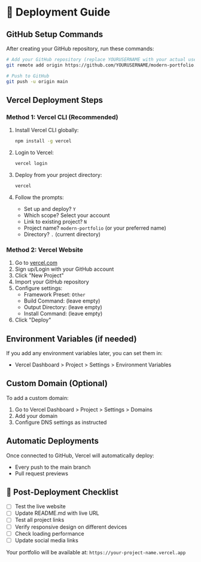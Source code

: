 # 🚀 Deployment Guide

## GitHub Setup Commands

After creating your GitHub repository, run these commands:

```bash
# Add your GitHub repository (replace YOURUSERNAME with your actual username)
git remote add origin https://github.com/YOURUSERNAME/modern-portfolio.git

# Push to GitHub
git push -u origin main
```

## Vercel Deployment Steps

### Method 1: Vercel CLI (Recommended)
1. Install Vercel CLI globally:
   ```bash
   npm install -g vercel
   ```

2. Login to Vercel:
   ```bash
   vercel login
   ```

3. Deploy from your project directory:
   ```bash
   vercel
   ```

4. Follow the prompts:
   - Set up and deploy? `Y`
   - Which scope? Select your account
   - Link to existing project? `N`
   - Project name? `modern-portfolio` (or your preferred name)
   - Directory? `.` (current directory)

### Method 2: Vercel Website
1. Go to [vercel.com](https://vercel.com)
2. Sign up/Login with your GitHub account
3. Click "New Project"
4. Import your GitHub repository
5. Configure settings:
   - Framework Preset: `Other`
   - Build Command: (leave empty)
   - Output Directory: (leave empty)
   - Install Command: (leave empty)
6. Click "Deploy"

## Environment Variables (if needed)
If you add any environment variables later, you can set them in:
- Vercel Dashboard > Project > Settings > Environment Variables

## Custom Domain (Optional)
To add a custom domain:
1. Go to Vercel Dashboard > Project > Settings > Domains
2. Add your domain
3. Configure DNS settings as instructed

## Automatic Deployments
Once connected to GitHub, Vercel will automatically deploy:
- Every push to the main branch
- Pull request previews

## 📝 Post-Deployment Checklist
- [ ] Test the live website
- [ ] Update README.md with live URL
- [ ] Test all project links
- [ ] Verify responsive design on different devices
- [ ] Check loading performance
- [ ] Update social media links

Your portfolio will be available at: `https://your-project-name.vercel.app`
